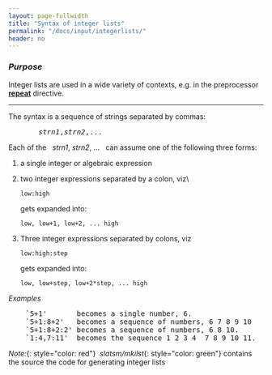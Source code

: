 ```yaml
---
layout: page-fullwidth
title: "Syntax of integer lists" 
permalink: "/docs/input/integerlists/"
header: no
---
```


### _Purpose_

Integer lists are used in a wide variety of contexts, e.g. in the preprocessor
[**repeat**](/docs/input/preprocessor/#looping-constructs) directive.

_____________________________________________________________


The syntax is a sequence of strings separated by commas:

<pre>
       <i>strn1</i>,<i>strn2</i>,...
</pre>

Each of the &nbsp; <i>strn1</i>, <i>strn2</i>, ... &nbsp; can assume one of the following three forms:


1.  a single integer or algebraic expression

2.  two integer expressions separated by a colon, viz\\

        low:high

    gets expanded into:

        low, low+1, low+2, ... high

3.  Three integer expressions separated by colons, viz

        low:high:step

    gets expanded into:

        low, low+step, low+2*step, ... high


_Examples_
<pre>
    `5+1'       becomes a single number, 6.
    `5+1:8+2'   becomes a sequence of numbers, 6 7 8 9 10
    `5+1:8+2:2' becomes a sequence of numbers, 6 8 10.
    `1:4,7:11'  becomes the sequence 1 2 3 4  7 8 9 10 11.
</pre>


_Note:_{: style="color: red"}&nbsp; _slatsm/mkilst_{: style="color: green"}
contains the source the code for generating integer lists

